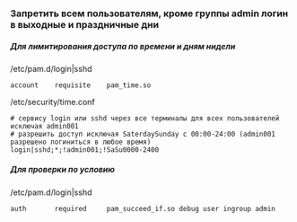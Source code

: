 ### Запретить всем пользователям, кроме группы admin логин в выходные и праздничные дни

##### Для лимитирования доступа по времени и дням нидели

/etc/pam.d/login|sshd

`account    requisite    pam_time.so`

/etc/security/time.conf
```
# сервису login или sshd через все терминалы для всех пользователей исключая admin001
# разрешить доступ исключая SaterdaySunday с 00:00-24:00 (admin001 разрешено логиниться в любое время)
login|sshd;*;!admin001;!SaSu0000-2400
```
##### Для проверки по условию

/etc/pam.d/login|sshd
```
auth       required     pam_succeed_if.so debug user ingroup admin
```

